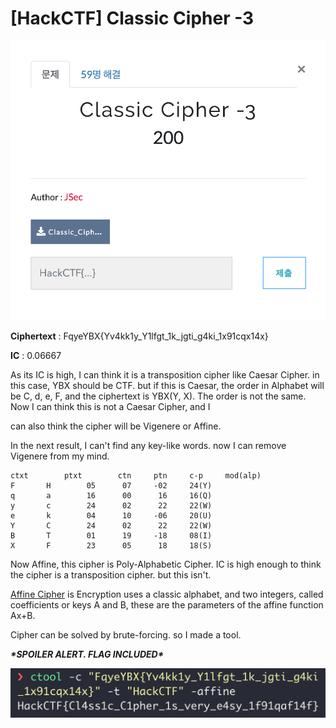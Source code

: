 # [HackCTF] Classic Cipher -3

![download (7)](https://github.com/lsh745/CTF/blob/master/HackCTF/pic/download%20(7).png)

**Ciphertext** : FqyeYBX{Yv4kk1y_Y1lfgt_1k_jgti_g4ki_1x91cqx14x}

**IC** : 0.06667

 

As its IC is high, I can think it is a transposition cipher like Caesar Cipher. in this case, YBX should be CTF. but if this is Caesar, the order in Alphabet will be C, d, e, F, and the ciphertext is YBX(Y, X). The order is not the same. Now I can think this is not a Caesar Cipher, and I

can also think the cipher will be Vigenere or Affine. 

In the next result, I can't find any key-like words. now I can remove Vigenere from my mind.

```
ctxt		ptxt		ctn		ptn		c-p		mod(alp)
F		H		 05		 07		-02		24(Y)
q		a		 16		 00		 16		16(Q)
y		c		 24		 02		 22		22(W)
e		k		 04		 10		-06		20(U)
Y		C		 24		 02		 22		22(W)
B		T		 01		 19		-18		08(I)
X		F		 23		 05		 18		18(S)
```

Now Affine, this cipher is Poly-Alphabetic Cipher. IC is high enough to think the cipher is a transposition cipher. but this isn't. 

[Affine Cipher](https://www.dcode.fr/affine-cipher) is Encryption uses a classic alphabet, and two integers, called coefficients or keys A and B, these are the parameters of the affine function Ax+B.

Cipher can be solved by brute-forcing. so I made a tool.

 

***\*SPOILER ALERT. FLAG INCLUDED\****

![download (8)](https://github.com/lsh745/CTF/blob/master/HackCTF/pic/download%20(8).png)